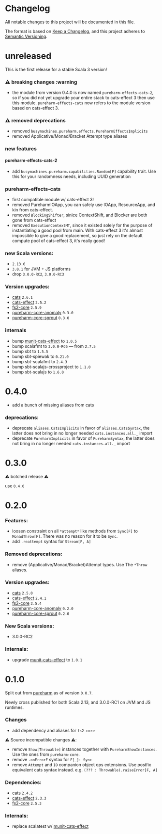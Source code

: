 # Changelog

All notable changes to this project will be documented in this file.

The format is based on [Keep a Changelog](https://keepachangelog.com/en/1.0.0/),
and this project adheres to [Semantic Versioning](https://semver.org/spec/v2.0.0.html).

# unreleased

This is the first release for a stable Scala 3 version!

### :warning: breaking changes :warning
- the module from version 0.4.0 is now named `pureharm-effects-cats-2`, so if you did not yet upgrade your entire stack to cats-effect 3 then use this module. `pureharm-effects-cats` now refers to the module version based on cats-effect 3.

### :warning: removed deprecations
- removed `busymachines.pureharm.effects.PureharmEffectsImplicits`
- removed Applicative/Monad/Bracket Attempt type aliases

### new features

#### pureharm-effects-cats-2
- add `busymachines.pureharm.capabilities.Random[F]` capability trait. Use this for your randomness needs, including UUID generation

### pureharm-effects-cats
- first compatible module w/ cats-effect 3!
- removed PureharmIOApp, you can safely use IOApp, ResourceApp, and kin from cats-effect.
- removed `BlockingShifter`, sinice ContextShift, and Blocker are both gone from cats-effect
- removed `ExecutionContextMT`, since it existed solely for the purpose of instantiating a good pool from main. With cats-effect 3 it's almost impossible to give a good replacement, so just rely on the default compute pool of cats-effect 3, it's really good!


### new Scala versions:
- `2.13.6`
- `3.0.1` for JVM + JS platforms
- drop `3.0.0-RC2`, `3.0.0-RC3`

### Version upgrades:
- [cats](https://github.com/typelevel/cats) `2.6.1`
- [cats-effect](https://github.com/typelevel/cats-effect) `2.5.2`
- [fs2-core](https://github.com/typelevel/fs2) `2.5.9`
- [pureharm-core-anomaly](https://github.com/busymachines/pureharm-core/releases) `0.3.0`
- [pureharm-core-sprout](https://github.com/busymachines/pureharm-core/releases) `0.3.0`

### internals
- bump [munit-cats-effect](https://github.com/typelevel/munit-cats-effect/releases) to `1.0.5`
- bump scalafmt to `3.0.0-RC6` — from `2.7.5`
- bump sbt to `1.5.5`
- bump sbt-spiewak to `0.21.0`
- bump sbt-scalafmt to `2.4.3`
- bump sbt-scalajs-crossproject to `1.1.0`
- bump sbt-scalajs to `1.6.0`

# 0.4.0

- add a bunch of missing aliases from cats

### deprecations:

- deprecate `aliases.CatsImplicits` in favor of `aliases.CatsSyntax`, the latter does not bring in no longer needed `cats.instances.all._` import
- deprecate `PureharmImplicits` in favor of `PureharmSyntax`, the latter does not bring in no longer needed `cats.instances.all._` import

# 0.3.0

:warning: botched release :warning:

use `0.4.0`

# 0.2.0

### Features:

- loosen constraint on all `*attempt*` like methods from `Sync[F]` to `MonadThrow[F]`. There was no reason for it to be `Sync`.
- add `.reattempt` syntax for `Stream[F, A]`

### Removed deprecations:

- remove (Applicative/Monad/Bracket)Attempt types. Use The `*Throw` aliases.

### Version upgrades:

- [cats](https://github.com/typelevel/cats) `2.5.0`
- [cats-effect](https://github.com/typelevel/cats-effect) `2.4.1`
- [fs2-core](https://github.com/typelevel/fs2) `2.5.4`
- [pureharm-core-anomaly](https://github.com/busymachines/pureharm-core/releases) `0.2.0`
- [pureharm-core-sprout](https://github.com/busymachines/pureharm-core/releases) `0.2.0`

### New Scala versions:

- 3.0.0-RC2

### Internals:

- upgrade [munit-cats-effect](https://github.com/typelevel/munit-cats-effect/releases) to `1.0.1`

# 0.1.0

Split out from [pureharm](https://github.com/busymachines/pureharm) as of version `0.0.7`.

Newly cross published for both Scala 2.13, and 3.0.0-RC1 on JVM and JS runtimes.

### Changes

- add dependency and aliases for `fs2-core`

:warning: Source incompatible changes :warning::

- remove `Show[Throwable]` instances together with `PureharmShowInstances`. Use the ones from `pureharm-core`.
- remove `.onErrorF` syntax for `F[_]: Sync`
- remove `Attempt` and `IO` companion object ops extensions. Use postfix equivalent cats syntax instead. e.g. `(??? : Throwable).raiseError[F, A]`

### Dependencies:

- [cats](https://github.com/typelevel/cats) `2.4.2`
- [cats-effect](https://github.com/typelevel/cats-effect) `2.3.3`
- [fs2-core](https://github.com/typelevel/fs2) `2.5.3`

### Internals:

- replace scalatest w/ [munit-cats-effect](https://github.com/typelevel/munit-cats-effect/releases)
